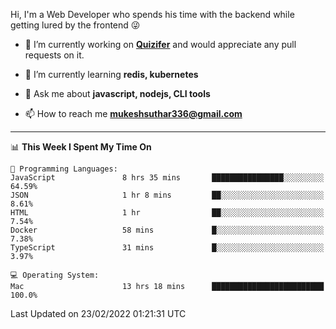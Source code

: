 Hi, I'm a Web Developer who spends his time with the backend while getting lured by the frontend 😜

- 🔭 I’m currently working on **[Quizifer](https://github.com/SutharMukesh/Quizifer/)** and would appreciate any pull requests on it.

- 🌱 I’m currently learning **redis, kubernetes**

- 💬 Ask me about **javascript, nodejs, CLI tools**

- 📫 How to reach me **mukeshsuthar336@gmail.com**

---
<!--START_SECTION:waka-->
📊 **This Week I Spent My Time On** 

```text
💬 Programming Languages: 
JavaScript               8 hrs 35 mins       ████████████████░░░░░░░░░   64.59% 
JSON                     1 hr 8 mins         ██░░░░░░░░░░░░░░░░░░░░░░░   8.61% 
HTML                     1 hr                ██░░░░░░░░░░░░░░░░░░░░░░░   7.54% 
Docker                   58 mins             █░░░░░░░░░░░░░░░░░░░░░░░░   7.38% 
TypeScript               31 mins             █░░░░░░░░░░░░░░░░░░░░░░░░   3.97%

💻 Operating System: 
Mac                      13 hrs 18 mins      █████████████████████████   100.0%

```


 Last Updated on 23/02/2022 01:21:31 UTC
<!--END_SECTION:waka-->
